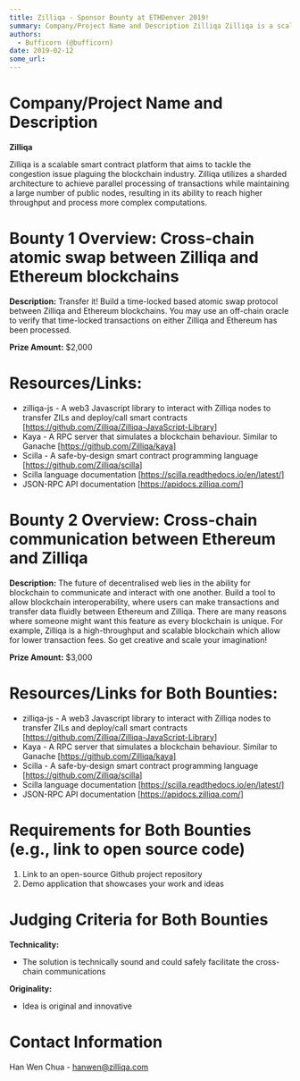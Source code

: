 ```yaml
---
title: Zilliqa - Sponsor Bounty at ETHDenver 2019!
summary: Company/Project Name and Description Zilliqa Zilliqa is a scalable smart contract platform that aims to tackle the congestion issue plaguing the blockchain industry. Zilliqa utilizes a sharded architecture to achieve parallel processing of transactions while maintaining a large number of public nodes, resulting in its ability to reach higher throughput and process more complex computations. Bounty 1 Overview  Cross-chain atomic swap between Zilliqa and Ethereum blockchains Description: Transfer
authors:
  - Bufficorn (@bufficorn)
date: 2019-02-12
some_url: 
---
```


# Company/Project Name and Description

**Zilliqa**

Zilliqa is a scalable smart contract platform that aims to tackle the congestion issue plaguing the blockchain industry. Zilliqa utilizes a sharded architecture to achieve parallel processing of transactions while maintaining a large number of public nodes, resulting in its ability to reach higher throughput and process more complex computations.

# Bounty 1 Overview: Cross-chain atomic swap between Zilliqa and Ethereum blockchains

**Description:** Transfer it! Build a time-locked based atomic swap protocol between Zilliqa and Ethereum blockchains. You may use an off-chain oracle to verify that time-locked transactions on either Zilliqa and Ethereum has been processed.

**Prize Amount:** $2,000

# Resources/Links:

- zilliqa-js - A web3 Javascript library to interact with Zilliqa nodes to transfer ZILs and deploy/call smart contracts [https://github.com/Zilliqa/Zilliqa-JavaScript-Library]
- Kaya - A RPC server that simulates a blockchain behaviour. Similar to Ganache [https://github.com/Zilliqa/kaya]
- Scilla - A safe-by-design smart contract programming language [https://github.com/Zilliqa/scilla]
- Scilla language documentation [https://scilla.readthedocs.io/en/latest/]
- JSON-RPC API documentation [https://apidocs.zilliqa.com/]

# Bounty 2 Overview: Cross-chain communication between Ethereum and Zilliqa

**Description:** The future of decentralised web lies in the ability for blockchain to communicate and interact with one another. Build a tool to allow blockchain interoperability, where users can make transactions and transfer data fluidly between Ethereum and Zilliqa. There are many reasons where someone might want this feature as every blockchain is unique. For example, Zilliqa is a high-throughput and scalable blockchain which allow for lower transaction fees. So get creative and scale your imagination!

**Prize Amount:** $3,000

# Resources/Links for Both Bounties:

- zilliqa-js - A web3 Javascript library to interact with Zilliqa nodes to transfer ZILs and deploy/call smart contracts [https://github.com/Zilliqa/Zilliqa-JavaScript-Library]
- Kaya - A RPC server that simulates a blockchain behaviour. Similar to Ganache [https://github.com/Zilliqa/kaya]
- Scilla - A safe-by-design smart contract programming language [https://github.com/Zilliqa/scilla]
- Scilla language documentation [https://scilla.readthedocs.io/en/latest/]
- JSON-RPC API documentation [https://apidocs.zilliqa.com/]

# Requirements for Both Bounties (e.g., link to open source code)

1. Link to an open-source Github project repository
2. Demo application that showcases your work and ideas

# Judging Criteria for Both Bounties

**Technicality:**
- The solution is technically sound and could safely facilitate the cross-chain communications

**Originality:**
- Idea is original and innovative

# Contact Information

Han Wen Chua - hanwen@zilliqa.com


